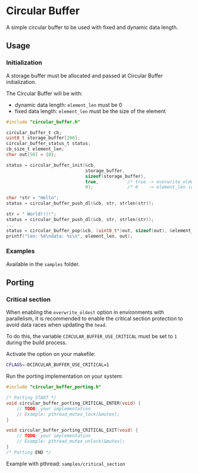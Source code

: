 # Circular Buffer

A simple circular buffer to be used with fixed and dynamic data length.

## Usage

### Initialization

A storage buffer must be allocated and passed at Circular Buffer initialization.

The Circular Buffer will be with:
* dynamic data length: `element_len` must be 0
* fixed data length: `element_len` must be the size of the element

```c
#include "circular_buffer.h"

circular_buffer_t cb;
uint8_t storage_buffer[200];
circular_buffer_status_t status;
cb_size_t element_len;
char out[50] = {0};

status = circular_buffer_init(&cb,
                              storage_buffer,
                              sizeof(storage_buffer),
                              true,           /* true -> overwrite_oldest */
                              0);             /* 0    -> element_len (dynamic length) */

char *str = "Hello";
status = circular_buffer_push_dl(&cb, str, strlen(str));

str = " World!!!!";
status = circular_buffer_push_dl(&cb, str, strlen(str));
...
status = circular_buffer_pop(&cb, (uint8_t*)out, sizeof(out), &element_len);
printf("len: %d\ndata: %s\n", element_len, out);

```

### Examples
Available in the `samples` folder.

## Porting

### Critical section

When enabling the `overwrite_oldest` option in environments with parallelism, it is recommended to enable the critical section protection to avoid data races when updating the `head`.

To do this, the variable `CIRCULAR_BUFFER_USE_CRITICAL` must be set to `1` during the build process.

Activate the option on your makefile:
```bash
CFLAGS=-DCIRCULAR_BUFFER_USE_CRITICAL=1
```

Run the porting implementation on your system:
```c
#include "circular_buffer_porting.h"

/* Porting START */
void circular_buffer_porting_CRITICAL_ENTER(void) {
    // TODO: your implementation
    // Example: pthread_mutex_lock(&mutex);
}

void circular_buffer_porting_CRITICAL_EXIT(void) {
    // TODO: your implementation
    // Example: pthread_mutex_unlock(&mutex);
}
/* Porting END */
```

Example with pthread: `samples/critical_section`